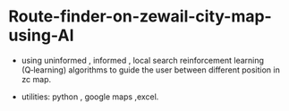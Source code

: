 # Route-finder-on-zewail-city-map-using-AI


- using uninformed , informed , local search reinforcement learning (Q‑learning) algorithms to guide the user between different position in zc
map.

- utilities: python , google maps ,excel.
